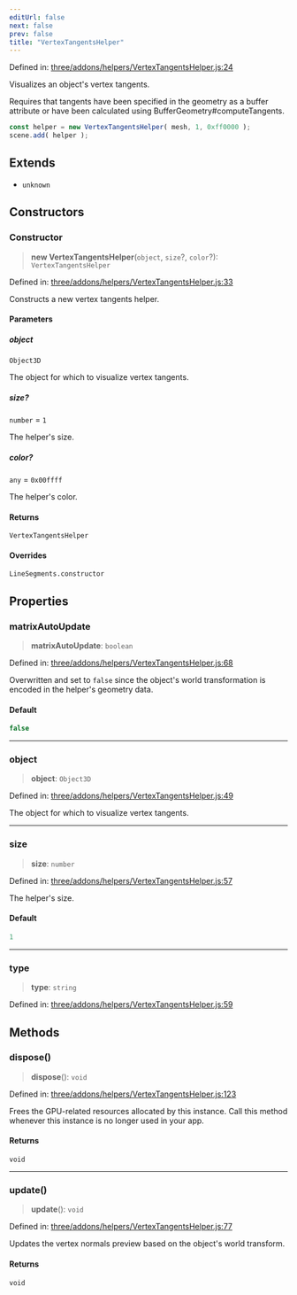 ```yaml
---
editUrl: false
next: false
prev: false
title: "VertexTangentsHelper"
---
```


Defined in: [three/addons/helpers/VertexTangentsHelper.js:24](https://github.com/DefinitelyMaybe/three-i18n/blob/fa57b79433d1c349ffb23a78727299c8d4190136/three/addons/helpers/VertexTangentsHelper.js#L24)

Visualizes an object's vertex tangents.

Requires that tangents have been specified in the geometry as a buffer attribute or
have been calculated using BufferGeometry#computeTangents.
```js
const helper = new VertexTangentsHelper( mesh, 1, 0xff0000 );
scene.add( helper );
```

## Extends

- `unknown`

## Constructors

### Constructor

> **new VertexTangentsHelper**(`object`, `size`?, `color`?): `VertexTangentsHelper`

Defined in: [three/addons/helpers/VertexTangentsHelper.js:33](https://github.com/DefinitelyMaybe/three-i18n/blob/fa57b79433d1c349ffb23a78727299c8d4190136/three/addons/helpers/VertexTangentsHelper.js#L33)

Constructs a new vertex tangents helper.

#### Parameters

##### object

`Object3D`

The object for which to visualize vertex tangents.

##### size?

`number` = `1`

The helper's size.

##### color?

`any` = `0x00ffff`

The helper's color.

#### Returns

`VertexTangentsHelper`

#### Overrides

`LineSegments.constructor`

## Properties

### matrixAutoUpdate

> **matrixAutoUpdate**: `boolean`

Defined in: [three/addons/helpers/VertexTangentsHelper.js:68](https://github.com/DefinitelyMaybe/three-i18n/blob/fa57b79433d1c349ffb23a78727299c8d4190136/three/addons/helpers/VertexTangentsHelper.js#L68)

Overwritten and set to `false` since the object's world transformation
is encoded in the helper's geometry data.

#### Default

```ts
false
```

***

### object

> **object**: `Object3D`

Defined in: [three/addons/helpers/VertexTangentsHelper.js:49](https://github.com/DefinitelyMaybe/three-i18n/blob/fa57b79433d1c349ffb23a78727299c8d4190136/three/addons/helpers/VertexTangentsHelper.js#L49)

The object for which to visualize vertex tangents.

***

### size

> **size**: `number`

Defined in: [three/addons/helpers/VertexTangentsHelper.js:57](https://github.com/DefinitelyMaybe/three-i18n/blob/fa57b79433d1c349ffb23a78727299c8d4190136/three/addons/helpers/VertexTangentsHelper.js#L57)

The helper's size.

#### Default

```ts
1
```

***

### type

> **type**: `string`

Defined in: [three/addons/helpers/VertexTangentsHelper.js:59](https://github.com/DefinitelyMaybe/three-i18n/blob/fa57b79433d1c349ffb23a78727299c8d4190136/three/addons/helpers/VertexTangentsHelper.js#L59)

## Methods

### dispose()

> **dispose**(): `void`

Defined in: [three/addons/helpers/VertexTangentsHelper.js:123](https://github.com/DefinitelyMaybe/three-i18n/blob/fa57b79433d1c349ffb23a78727299c8d4190136/three/addons/helpers/VertexTangentsHelper.js#L123)

Frees the GPU-related resources allocated by this instance. Call this
method whenever this instance is no longer used in your app.

#### Returns

`void`

***

### update()

> **update**(): `void`

Defined in: [three/addons/helpers/VertexTangentsHelper.js:77](https://github.com/DefinitelyMaybe/three-i18n/blob/fa57b79433d1c349ffb23a78727299c8d4190136/three/addons/helpers/VertexTangentsHelper.js#L77)

Updates the vertex normals preview based on the object's world transform.

#### Returns

`void`
